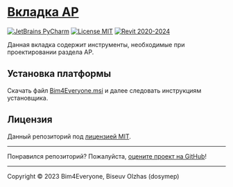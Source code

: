 # [Вкладка АР](https://kb.a101.ru/pages/viewpage.action?pageId=67829983)

[![JetBrains PyCharm](https://img.shields.io/badge/JetBrains-PyCharm-blue.svg)](https://www.jetbrains.com/pycharm)
[![License MIT](https://img.shields.io/badge/License-MIT-blue.svg)](LICENSE.md)
[![Revit 2020-2024](https://img.shields.io/badge/Revit-2020--2024-blue.svg)](https://www.autodesk.com/products/revit/overview)

Данная вкладка  содержит инструменты, 
необходимые при проектировании раздела АР.

## Установка платформы

Скачать файл [Bim4Everyone.msi](https://github.com/Bim4Everyone/Bim4EveryoneSetup/releases/latest) 
и далее следовать инструкциям установщика.

## Лицензия

Данный репозиторий под [лицензией MIT](https://en.wikipedia.org/wiki/MIT_License).

---

Понравился репозиторий? Пожалуйста, [оцените проект на GitHub](../../stargazers)!

---

Copyright © 2023 Bim4Everyone, Biseuv Olzhas (dosymep)
